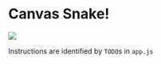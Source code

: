 # Canvas Snake!

![](http://forums.imore.com/attachments/iphone-apps-games/89090d1440584743t-snake-2-5d-only-best-snake-game-ever-here-comes-boom640px.gif)

Instructions are identified by `TODO`s in `app.js`